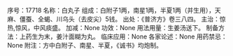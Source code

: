 序号：17718
名称：白丸子
组成：白附子1两，南星1两，半夏1两（并生用），天麻、僵蚕、全蝎、川乌头（去皮尖）5钱。
出处：《普济方》卷三八四。
主治：惊热,惊风，中风痰盛。
加减：None
功效：None
用法用量：生姜汤送下。
制备方法：上药生为末，姜汁面糊为丸。
临床应用：None
各家论述：None
用药禁忌：None
附注：方中白附子、南星、半夏，《诚书》均炮制。
